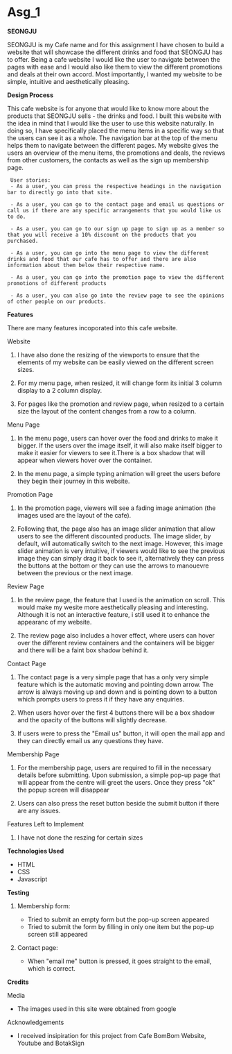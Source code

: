 # Asg_1

<b>SEONGJU</b>

SEONGJU is my Cafe name and for this assignment I have chosen to build a website that will showcase the different drinks and food that SEONGJU has to offer. Being a cafe website I would like the user to navigate between the pages with ease and I would also like them to view the different promotions and deals at their own accord. Most importantly, I wanted my website to be simple, intuitive and aesthetically pleasing.

<b>Design Process</b>

This cafe website is for anyone that would like to know more about the products that SEONGJU sells - the drinks and food. I built this website with the idea in mind that I would like the user to use this website naturally. In doing so, I have specifically placed the menu items in a specific way so that the users can see it as a whole. The navigation bar at the top of the menu helps them to navigate between the different pages. My website gives the users an overview of the menu items, the promotions and deals, the reviews from other customers, the contacts as well as the sign up membership page.

     User stories:
     - As a user, you can press the respective headings in the navigation bar to directly go into that site.

     - As a user, you can go to the contact page and email us questions or call us if there are any specific arrangements that you would like us to do.

     - As a user, you can go to our sign up page to sign up as a member so that you will receive a 10% discount on the products that you purchased.

     - As a user, you can go into the menu page to view the different drinks and food that our cafe has to offer and there are also information about them below their respective name.

     - As a user, you can go into the promotion page to view the different promotions of different products

     - As a user, you can also go into the review page to see the opinions of other people on our products.

<b>Features</b>

There are many features incoporated into this cafe website.

Website

1. I have also done the resizing of the viewports to ensure that the elements of my website can be easily viewed on the different screen sizes.

2. For my menu page, when resized, it will change form its initial 3 column display to a 2 column display.

3. For pages like the promotion and review page, when resized to a certain size the layout of the content changes from a row to a column.

Menu Page

1. In the menu page, users can hover over the food and drinks to make it bigger. If the users over the image itself, it will also make itself bigger to make it easier for viewers to see it.There is a box shadow that will appear when viewers hover over the container.

2. In the menu page, a simple typing animation will greet the users before they begin their journey in this website.

Promotion Page

1. In the promotion page, viewers will see a fading image animation (the images used are the layout of the cafe).

2. Following that, the page also has an image slider animation that allow users to see the different discounted products. The image slider, by default, will automatically switch to the next image. However, this image slider animation is very intuitive, if viewers would like to see the previous image they can simply drag it back to see it, alternatively they can press the buttons at the bottom or they can use the arrows to manouevre between the previous or the next image.

Review Page

1. In the review page, the feature that I used is the animation on scroll. This would make my wesite more aesthetically pleasing and interesting. Although it is not an interactive feature, i still used it to enhance the appearanc of my website.

2. The review page also includes a hover effect, where users can hover over the different review containers and the containers will be bigger and there will be a faint box shadow behind it.

Contact Page

1. The contact page is a very simple page that has a only very simple feature which is the automatic moving and pointing down arrow. The arrow is always moving up and down and is pointing down to a button which prompts users to press it if they have any enquiries.

2. When users hover over the first 4 buttons there will be a box shadow and the opacity of the buttons will slightly decrease.

3. If users were to press the "Email us" button, it will open the mail app and they can directly email us any questions they have.

Membership Page

1. For the membership page, users are required to fill in the necessary details before submitting. Upon submission, a simple pop-up page that will appear from the centre will greet the users. Once they press "ok" the popup screen will disappear

2. Users can also press the reset button beside the submit button if there are any issues.

Features Left to Implement

1. I have not done the reszing for certain sizes

<b>Technologies Used</b>

- HTML
- CSS
- Javascript

<b>Testing</b>

1. Membership form:

   - Tried to submit an empty form but the pop-up screen appeared
   - Tried to submit the form by filling in only one item but the pop-up screen still appeared

2. Contact page:
   - When "email me" button is pressed, it goes straight to the email, which is correct.

<b>Credits</b>

Media

- The images used in this site were obtained from google

Acknowledgements

- I received insipiration for this project from Cafe BomBom Website, Youtube and BotakSign
